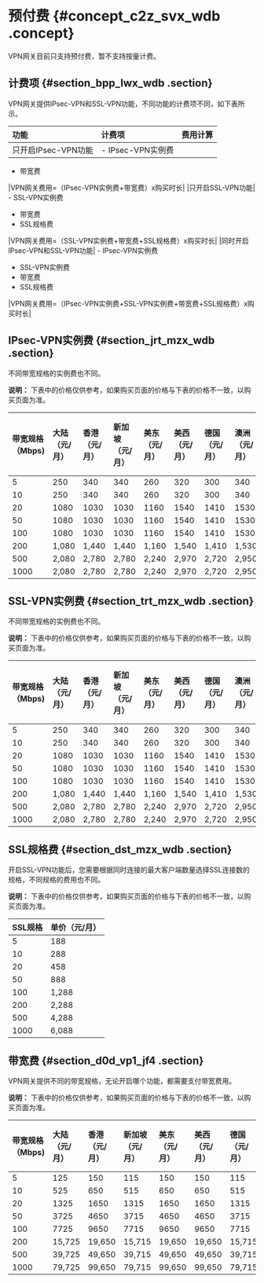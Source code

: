 # 预付费 {#concept_c2z_svx_wdb .concept}

VPN网关目前只支持预付费，暂不支持按量计费。

## 计费项 {#section_bpp_lwx_wdb .section}

VPN网关提供IPsec-VPN和SSL-VPN功能，不同功能的计费项不同，如下表所示。

|功能|计费项|费用计算|
|:-|:--|:---|
|只开启IPsec-VPN功能| -   IPsec-VPN实例费
-   带宽费

 |VPN网关费用=（IPsec-VPN实例费+带宽费）x购买时长|
|只开启SSL-VPN功能| -   SSL-VPN实例费
-   带宽费
-   SSL规格费

 |VPN网关费用=（SSL-VPN实例费+带宽费+SSL规格费）x购买时长|
|同时开启IPsec-VPN和SSL-VPN功能| -   IPsec-VPN实例费
-   SSL-VPN实例费
-   带宽费
-   SSL规格费

 |VPN网关费用=（IPsec-VPN实例费+SSL-VPN实例费+带宽费+SSL规格费）x购买时长|

## IPsec-VPN实例费 {#section_jrt_mzx_wdb .section}

不同带宽规格的实例费也不同。

**说明：** 下表中的价格仅供参考，如果购买页面的价格与下表的价格不一致，以购买页面为准。

|带宽规格（Mbps\)|大陆（元/月）|香港（元/月）|新加坡（元/月）|美东（元/月）|美西（元/月）|德国（元/月）|澳洲（元/月）|马来西亚（元/月）|迪拜（元/月）|日本（元/月）|印度（元/月）|印度尼西亚（元/月）|英国（元/月）|
|:----------|:------|:------|:-------|:------|:------|:------|:------|:--------|:------|-------|-------|----------|-------|
|5|250|340|340|260|320|300|340|330|370|360|320|340|300|
|10|250|340|340|260|320|300|340|330|370|360|320|340|300|
|20|1080|1030|1030|1160|1540|1410|1530|990|1730|1080|980|1,030|1,410|
|50|1080|1030|1030|1160|1540|1410|1530|990|1730|1080|980|1,030|1,410|
|100|1080|1030|1030|1160|1540|1410|1530|990|1730|1080|980|1,030|1,410|
|200|1,080|1,440|1,440|1,160|1,540|1,410|1,530|990|1,730|1,080|980|1,030|1,410|
|500|2,080|2,780|2,780|2,240|2,970|2,720|2,950|2,380|3,340|2,080|1,890|1,990|2,720|
|1000|2,080|2,780|2,780|2,240|2,970|2,720|2,950|2,380|3,340|2,080|1,890|1,990|2,720|

## SSL-VPN实例费 {#section_trt_mzx_wdb .section}

不同带宽规格的实例费也不同。

**说明：** 下表中的价格仅供参考，如果购买页面的价格与下表的价格不一致，以购买页面为准。

|带宽规格（Mbps\)|大陆（元/月）|香港（元/月）|新加坡（元/月）|美东（元/月）|美西（元/月）|德国（元/月）|澳洲（元/月）|马来西亚（元/月）|迪拜（元/月）|日本（元/月）|印度（元/月）|印度尼西亚（元/月）|英国（元/月）|
|:----------|:------|:------|:-------|:------|:------|:------|:------|:--------|:------|-------|-------|----------|-------|
|5|250|340|340|260|320|300|340|330|370|360|320|528|300|
|10|250|340|340|260|320|300|340|330|370|360|320|528|300|
|20|1080|1030|1030|1160|1540|1410|1530|990|1730|1080|980|1,218|1,410|
|50|1080|1030|1030|1160|1540|1410|1530|990|1730|1080|980|1,218|1,410|
|100|1080|1030|1030|1160|1540|1410|1530|990|1730|1080|980|1,218|1,410|
|200|1,080|1,440|1,440|1,160|1,540|1,410|1,530|990|1,730|1,080|980|1,218|1,410|
|500|2,080|2,780|2,780|2,240|2,970|2,720|2,950|2,380|3,340|2,080|1,890|1,990|2,720|
|1000|2,080|2,780|2,780|2,240|2,970|2,720|2,950|2,380|3,340|2,080|1,890|1,990|2,720|

## SSL规格费 {#section_dst_mzx_wdb .section}

开启SSL-VPN功能后，您需要根据同时连接的最大客户端数量选择SSL连接数的规格，不同规格的费用也不同。

**说明：** 下表中的价格仅供参考，如果购买页面的价格与下表的价格不一致，以购买页面为准。

|SSL规格|单价（元/月）|
|:----|:------|
|5|188|
|10|288|
|20|458|
|50|888|
|100|1,288|
|200|2,288|
|500|4,288|
|1000|6,088|

## 带宽费 {#section_d0d_vp1_jf4 .section}

VPN网关提供不同的带宽规格，无论开启哪个功能，都需要支付带宽费用。

**说明：** 下表中的价格仅供参考，如果购买页面的价格与下表的价格不一致，以购买页面为准。

|带宽规格（Mbps\)|大陆（元/月）|香港（元/月）|新加坡（元/月）|美东（元/月）|美西（元/月）|德国（元/月）|澳洲（元/月）|马来西亚（元/月）|迪拜（元/月）|日本（元/月）|印度（元/月）|印度尼西亚（元/月）|英国（元/月）|
|:----------|:------|:------|:-------|:------|:------|:------|:------|:--------|:------|-------|-------|----------|-------|
|5|125|150|115|150|150|115|115|115|575|125|125|125|115|
|10|525|650|515|650|650|515|515|515|2,015|545|525|525|515|
|20|1325|1650|1315|1650|1650|1315|1,315|1,315|4,895|1,385|1,325|1,325|1,315|
|50|3725|4650|3715|4650|4650|3715|3,715|3,715|13,535|3,905|3,725|3,725|3,715|
|100|7725|9650|7715|9650|9650|7715|7,715|7,715|27,935|8,105|7,725|7,725|7,715|
|200|15,725|19,650|15,715|19,650|19,650|15,715|15,715|15,715|56,735|16,505|15,725|15,725|15,715|
|500|39,725|49,650|39,715|49,650|49,650|39,715|39,715|39,715|143,135|41,705|39,725|39,725|39,715|
|1000|79,725|99,650|79,715|99,650|99,650|79,715|79,715|79,715|287,135|83,705|79,725|79,725|79,715|

